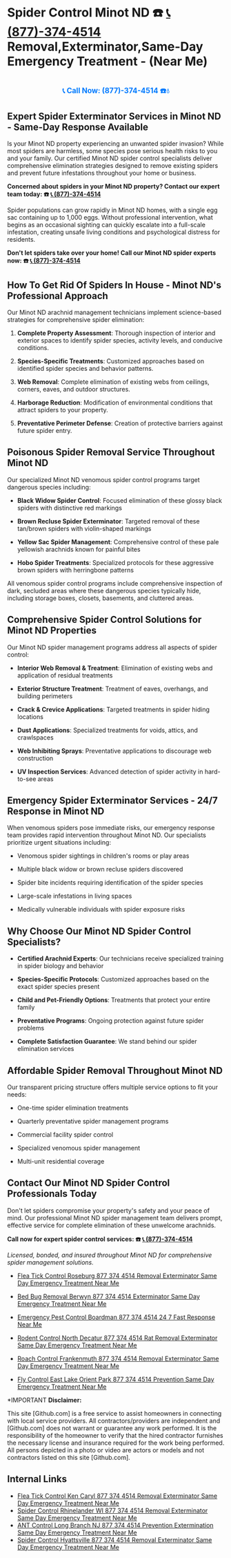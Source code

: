 # Spider Control Minot ND ☎️ [📞 (877)-374-4514](https://pest-control-4514.netlify.app) Removal,Exterminator,Same-Day Emergency Treatment - (Near Me)
# 

<p align="center" style="font-size: 1.2em; font-weight: bold; margin: 20px 0;">
  <a href="https://pest-control-4514.netlify.app" target="_blank" style="color: #007BFF; text-decoration: none;">📞 Call Now: (877)-374-4514 ☎️💧</a>
</p>

## Expert Spider Exterminator Services in Minot ND - Same-Day Response Available

Is your Minot ND property experiencing an unwanted spider invasion? While most spiders are harmless, some species pose serious health risks to you and your family. Our certified Minot ND spider control specialists deliver comprehensive elimination strategies designed to remove existing spiders and prevent future infestations throughout your home or business.

**Concerned about spiders in your Minot ND property? Contact our expert team today: ☎️ [📞 (877)-374-4514](https://pest-control-4514.netlify.app)**

Spider populations can grow rapidly in Minot ND homes, with a single egg sac containing up to 1,000 eggs. Without professional intervention, what begins as an occasional sighting can quickly escalate into a full-scale infestation, creating unsafe living conditions and psychological distress for residents.

**Don't let spiders take over your home! Call our Minot ND spider experts now: ☎️ [📞 (877)-374-4514](https://pest-control-4514.netlify.app)**

## How To Get Rid Of Spiders In House - Minot ND's Professional Approach

Our Minot ND arachnid management technicians implement science-based strategies for comprehensive spider elimination:

1. **Complete Property Assessment**: Thorough inspection of interior and exterior spaces to identify spider species, activity levels, and conducive conditions.

2. **Species-Specific Treatments**: Customized approaches based on identified spider species and behavior patterns.

3. **Web Removal**: Complete elimination of existing webs from ceilings, corners, eaves, and outdoor structures.

4. **Harborage Reduction**: Modification of environmental conditions that attract spiders to your property.

5. **Preventative Perimeter Defense**: Creation of protective barriers against future spider entry.

## Poisonous Spider Removal Service Throughout Minot ND

Our specialized Minot ND venomous spider control programs target dangerous species including:

- **Black Widow Spider Control**: Focused elimination of these glossy black spiders with distinctive red markings

- **Brown Recluse Spider Exterminator**: Targeted removal of these tan/brown spiders with violin-shaped markings

- **Yellow Sac Spider Management**: Comprehensive control of these pale yellowish arachnids known for painful bites

- **Hobo Spider Treatments**: Specialized protocols for these aggressive brown spiders with herringbone patterns

All venomous spider control programs include comprehensive inspection of dark, secluded areas where these dangerous species typically hide, including storage boxes, closets, basements, and cluttered areas.

## Comprehensive Spider Control Solutions for Minot ND Properties

Our Minot ND spider management programs address all aspects of spider control:

- **Interior Web Removal & Treatment**: Elimination of existing webs and application of residual treatments

- **Exterior Structure Treatment**: Treatment of eaves, overhangs, and building perimeters

- **Crack & Crevice Applications**: Targeted treatments in spider hiding locations

- **Dust Applications**: Specialized treatments for voids, attics, and crawlspaces

- **Web Inhibiting Sprays**: Preventative applications to discourage web construction

- **UV Inspection Services**: Advanced detection of spider activity in hard-to-see areas

## Emergency Spider Exterminator Services - 24/7 Response in Minot ND

When venomous spiders pose immediate risks, our emergency response team provides rapid intervention throughout Minot ND. Our specialists prioritize urgent situations including:

- Venomous spider sightings in children's rooms or play areas

- Multiple black widow or brown recluse spiders discovered

- Spider bite incidents requiring identification of the spider species

- Large-scale infestations in living spaces

- Medically vulnerable individuals with spider exposure risks

## Why Choose Our Minot ND Spider Control Specialists?

- **Certified Arachnid Experts**: Our technicians receive specialized training in spider biology and behavior

- **Species-Specific Protocols**: Customized approaches based on the exact spider species present

- **Child and Pet-Friendly Options**: Treatments that protect your entire family

- **Preventative Programs**: Ongoing protection against future spider problems

- **Complete Satisfaction Guarantee**: We stand behind our spider elimination services

## Affordable Spider Removal Throughout Minot ND

Our transparent pricing structure offers multiple service options to fit your needs:

- One-time spider elimination treatments

- Quarterly preventative spider management programs

- Commercial facility spider control

- Specialized venomous spider management

- Multi-unit residential coverage

## Contact Our Minot ND Spider Control Professionals Today

Don't let spiders compromise your property's safety and your peace of mind. Our professional Minot ND spider management team delivers prompt, effective service for complete elimination of these unwelcome arachnids.

**Call now for expert spider control services: ☎️ [📞 (877)-374-4514](https://pest-control-4514.netlify.app)**

*Licensed, bonded, and insured throughout Minot ND for comprehensive spider management solutions.*


- [Flea Tick Control Roseburg 877 374 4514 Removal Exterminator Same Day Emergency Treatment Near Me](https://github.com/allyoucaneatsushiin/pest-control/blob/main/Flea-Tick-Control-Roseburg-877-374-4514-Removal-Exterminator-Same-Day-Emergency-Treatment-Near-Me.md)
- [Bed Bug Removal Berwyn 877 374 4514 Exterminator Same Day Emergency Treatment Near Me](https://github.com/allyoucaneatsushiin/pest-control/blob/main/Bed-Bug-Removal-Berwyn-877-374-4514-Exterminator-Same-Day-Emergency-Treatment-Near-Me.md)
- [Emergency Pest Control Boardman 877 374 4514 24 7 Fast Response Near Me](https://github.com/allyoucaneatsushiin/pest-control/blob/main/Emergency-Pest-Control-Boardman-877-374-4514-24-7-Fast-Response-Near-Me.md)


- [Rodent Control North Decatur 877 374 4514 Rat Removal Exterminator Same Day Emergency Treatment Near Me](https://github.com/allyoucaneatsushiin/pest-control/blob/main/Rodent-Control-North-Decatur-877-374-4514-Rat-Removal-Exterminator-Same-Day-Emergency-Treatment-Near-Me.md)
- [Roach Control Frankenmuth 877 374 4514 Removal Exterminator Same Day Emergency Treatment Near Me](https://github.com/allyoucaneatsushiin/pest-control/blob/main/Roach-Control-Frankenmuth-877-374-4514-Removal-Exterminator-Same-Day-Emergency-Treatment-Near-Me.md)
- [Fly Control East Lake Orient Park 877 374 4514 Prevention Same Day Emergency Treatment Near Me](https://github.com/allyoucaneatsushiin/pest-control/blob/main/Fly-Control-East-Lake-Orient-Park-877-374-4514-Prevention-Same-Day-Emergency-Treatment-Near-Me.md)


*IMPORTANT **Disclaimer:**  

This site [Github.com] is a free service to assist homeowners in connecting with local service providers. All contractors/providers are independent and [Github.com] does not warrant or guarantee any work performed. It is the responsibility of the homeowner to verify that the hired contractor furnishes the necessary license and insurance required for the work being performed. All persons depicted in a photo or video are actors or models and not contractors listed on this site [Github.com].


## Internal Links
- [Flea Tick Control Ken Caryl 877 374 4514 Removal Exterminator Same Day Emergency Treatment Near Me](https://github.com/allyoucaneatsushiin/pest-control/blob/main/Flea-Tick-Control-Ken-Caryl-877-374-4514-Removal-Exterminator-Same-Day-Emergency-Treatment-Near-Me.md)
- [Spider Control Rhinelander WI 877 374 4514 Removal Exterminator Same Day Emergency Treatment Near Me](https://github.com/allyoucaneatsushiin/pest-control/blob/main/Spider-Control-Rhinelander-WI-877-374-4514-Removal-Exterminator-Same-Day-Emergency-Treatment-Near-Me.md)
- [ANT Control Long Branch NJ 877 374 4514 Prevention Extermination Same Day Emergency Treatment Near Me](https://github.com/allyoucaneatsushiin/pest-control/blob/main/ANT-Control-Long-Branch-NJ-877-374-4514-Prevention-Extermination-Same-Day-Emergency-Treatment-Near-Me.md)
- [Spider Control Hyattsville 877 374 4514 Removal Exterminator Same Day Emergency Treatment Near Me](https://github.com/allyoucaneatsushiin/pest-control/blob/main/Spider-Control-Hyattsville-877-374-4514-Removal-Exterminator-Same-Day-Emergency-Treatment-Near-Me.md)
